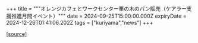 +++
title = """オレンジカフェとワークセンター栗の木のパン販売（ケアラー支援推進月間イベント）"""
date = 2024-09-25T15:00:00.000Z
expiryDate = 2024-12-26T01:41:06.202Z
tags = ["kuriyama","news"]
+++


[[source]](https://www.town.kuriyama.hokkaido.jp/soshiki/43/28944.html)
